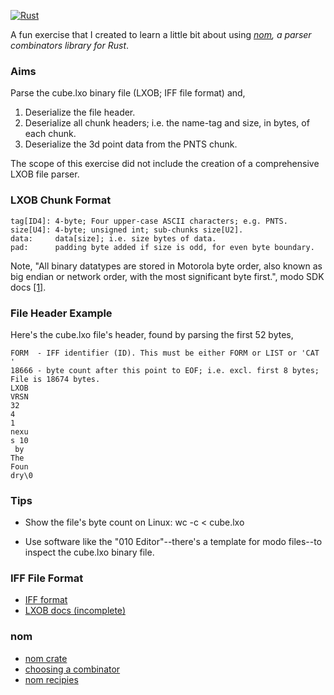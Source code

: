 [![Rust](https://github.com/triangle-soup/rust-parse-binary-nom/actions/workflows/rust.yml/badge.svg)](https://github.com/triangle-soup/rust-parse-binary-nom/actions/workflows/rust.yml)

A fun exercise that I created to learn a little bit about using *[nom](https://crates.io/crates/nom), a parser combinators library for Rust*.

### **Aims** 
Parse the cube.lxo binary file (LXOB; IFF file format) and,
 1. Deserialize the file header. 
 2. Deserialize all chunk headers; i.e. the name-tag and size, in bytes, of each chunk.
 3. Deserialize the 3d point data from the PNTS chunk.

The scope of this exercise did not include the creation of a comprehensive LXOB file parser.

### **LXOB Chunk Format**

    tag[ID4]: 4-byte; Four upper-case ASCII characters; e.g. PNTS.
    size[U4]: 4-byte; unsigned int; sub-chunks size[U2].
    data:     data[size]; i.e. size bytes of data.
    pad:      padding byte added if size is odd, for even byte boundary.

Note, "All binary datatypes are stored in Motorola byte order, also known as big endian or network order, with the most significant byte first.", modo SDK docs [[1]](#iff-file-format-refs).

### **File Header Example**

Here's the cube.lxo file's header, found by parsing the first 52 bytes,

    FORM  - IFF identifier (ID). This must be either FORM or LIST or 'CAT '
    18666 - byte count after this point to EOF; i.e. excl. first 8 bytes; File is 18674 bytes.
    LXOB
    VRSN
    32
    4
    1
    nexu
    s 10
     by
    The
    Foun
    dry\0

### **Tips**
 - Show the file's byte count on Linux: wc -c < cube.lxo

 - Use software like the "010 Editor"--there's a template for modo files--to
   inspect the cube.lxo binary file.

### **IFF File Format**
- [IFF format](https://en.wikipedia.org/wiki/Interchange_File_Format)
- [LXOB docs (incomplete)](https://learn.foundry.com/modo/developers/latest/sdk/pages/general/general/File%20Formats.html)

### **nom**
- [nom crate](https://crates.io/crates/nom)
- [choosing a combinator](https://github.com/rust-bakery/nom/blob/main/doc/choosing_a_combinator.md)
- [nom recipies](https://docs.rs/nom/7.1.2/nom/recipes/index.html)
